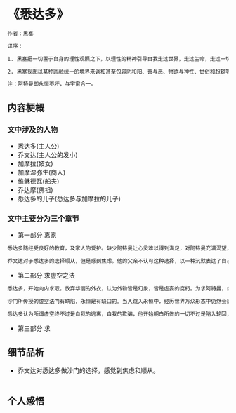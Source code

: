 # 《悉达多》
```txt
作者：黑塞

译序：

1. 黑塞把一切置于自身的理性观照之下，以理性的精神引导自我走过世界，走过生命，走过一切心与物的形相，从而达到物我一如的解脱境界。

2. 黑塞视图以某种圆融统一的境界来调和甚至包容阴和阳、善与恶、物欲与神性、世俗和超越等两难命题。

注：阿特曼即永恒不坏，与宇宙合一。
```

## 内容梗概

### 文中涉及的人物

+ 悉达多(主人公)
+ 乔文达(主人公的发小)
+ 加摩拉(妓女)
+ 加摩湿弥生(商人)
+ 维稣德瓦(船夫)
+ 乔达摩(佛祖)
+ 悉达多的儿子(悉达多与加摩拉的儿子)
  
### 文中主要分为三个章节

+ 第一部分 离家
```txt
悉达多随经受良好的教育，及家人的爱护。缺少阿特曼让心灵难以得到满足，对阿特曼充满渴望，从此也开启了一生寻求阿特曼的路途。生活中一直在重复诵经、讲学、沐浴求取阿特曼，但是悉达多对于传统方式产生质疑。阿特曼不是应该存在于内心？为什么要通过外在的沐浴忏悔？为什么要向诸神献祭？这样的方式真的可以求得内心的安宁吗？阿特曼应该是从内求取，存于自身。目睹三个沙门的苦行后，悉达多产生了做沙门的念头。悉达多开始向内求取。

乔文达对于悉达多的选择顺从，但是感到焦虑。他的父亲不认可这种选择，以一种沉默表达了自己极力阻止的态度(此处伏笔)。
```



+ 第二部分 求虚空之法
```txt
悉达多，开始向内求取，放弃华丽的外衣，认为外物皆是幻象，皆是虚妄的腐朽。为求阿特曼，自己决心抛却渴望、欲望、梦想、快乐和忧伤，将自我化为空无。当自我消无，空寂的心灵的安宁，这时终极之物就会慢慢觉醒。但是这种对空无的追求实则是对外物的蔑视，对周遭世界的逃避，于内心的空无和虚幻。因为他本身存在巨大的逻辑漏洞。

沙门所传授的虚空法门有缺陷，永恒是有缺口的。当人跳入永恒中，经历世界万众形态中仍然会感受到躁动的渴望，而且渴望此起彼伏。人终究因为欲望，而重归于本身中，无法逃避自我。，此种法门是有破绽的。

悉达多认为所谓虚空终不过是自我的逃离，自我的欺骗，他开始明白所做的一切不过是陷入轮回，求知的渴望，学习之路，让他们原来自身远离万物，聚焦一部分物体的同时，失去了另一部分。也不可能通过学习获得任何东西，阿特曼存在于世界万物，无处不在，
```

+ 第三部分 求

## 细节品析

+ 乔文达对悉达多做沙门的选择，感觉到焦虑和顺从。
```txt

```

## 个人感悟
